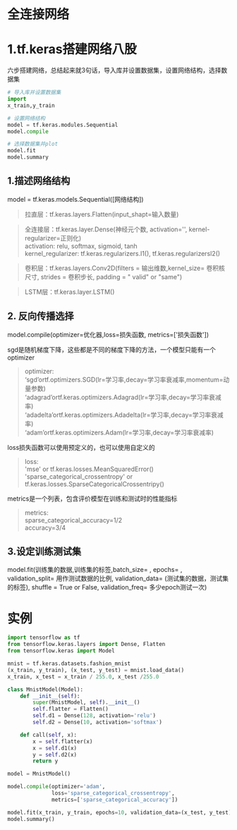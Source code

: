 # 全连接网络

# 1.tf.keras搭建网络八股
六步搭建网络，总结起来就3句话，导入库并设置数据集，设置网络结构，选择数据集
```py
# 导入库并设置数据集
import
x_train,y_train

# 设置网络结构
model = tf.keras.modules.Sequential
model.compile

# 选择数据集并plot
model.fit
model.summary
```

## 1.描述网络结构
model = tf.keras.models.Sequential([网络结构])
> 拉直层：tf.keras.layers.Flatten(input_shapt=输入数量)

> 全连接层：tf.keras.layer.Dense(神经元个数, activation='', kernel-regularizer=正则化)<br>
> activation: relu, softmax, sigmoid, tanh<br>
> kernel_regularizer: tf.keras.regularizers.l1(), tf.keras.regularizersl2()

> 卷积层：tf.keras.layers.Conv2D(filters = 输出维数,kernel_size= 卷积核尺寸, strides = 卷积步长, padding = " valid" or "same")

> LSTM层：tf.keras.layer.LSTM()

## 2. 反向传播选择
model.compile(optimizer=优化器,loss=损失函数, metrics=['损失函数'])<br>

sgd是随机梯度下降，这些都是不同的梯度下降的方法，一个模型只能有一个optimizer
> optimizer:<br>
> ‘sgd’ortf.optimizers.SGD(lr=学习率,decay=学习率衰减率,momentum=动量参数)<br>
> ‘adagrad’ortf.keras.optimizers.Adagrad(lr=学习率,decay=学习率衰减率)<br>
> ‘adadelta’ortf.keras.optimizers.Adadelta(lr=学习率,decay=学习率衰减率)<br>
> ‘adam’ortf.keras.optimizers.Adam(lr=学习率,decay=学习率衰减率)<br>

loss损失函数可以使用预定义的，也可以使用自定义的
> loss:<br>
> 'mse' or tf.keras.losses.MeanSquaredError()<br>
> 'sparse_categorical_crossentropy' or tf.keras.losses.SparseCategoricalCrossentripy()

metrics是一个列表，包含评价模型在训练和测试时的性能指标
> metrics:<br>
> sparse_categorical_accuracy=1/2<br>
> accuracy=3/4

## 3.设定训练测试集
model.fit(训练集的数据,训练集的标签,batch_size= , epochs= , validation_split= 用作测试数据的比例, validation_data= (测试集的数据，测试集的标签), shuffle = True or False, validation_freq= 多少epoch测试一次)

# 实例
```py
import tensorflow as tf
from tensorflow.keras.layers import Dense, Flatten
from tensorflow.keras import Model

mnist = tf.keras.datasets.fashion_mnist
(x_train, y_train), (x_test, y_test) = mnist.load_data()
x_train, x_test = x_train / 255.0, x_test /255.0

class MnistModel(Model):
    def __init__(self):
        super(MnistModel, self).__init__()
        self.flatter = Flatten()
        self.d1 = Dense(128, activation='relu')
        self.d2 = Dense(10, activation='softmax')

    def call(self, x):
        x = self.flatter(x)
        x = self.d1(x)
        y = self.d2(x)
        return y

model = MnistModel()

model.compile(optimizer='adam',
              loss='sparse_categorical_crossentropy',
              metrics=['sparse_categorical_accuracy'])

model.fit(x_train, y_train, epochs=10, validation_data=(x_test, y_test), validation_freq=2)
model.summary()
```
